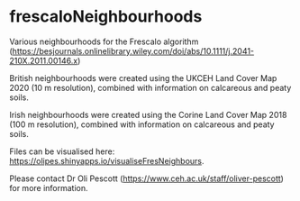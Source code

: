 # frescaloNeighbourhoods
Various neighbourhoods for the Frescalo algorithm (https://besjournals.onlinelibrary.wiley.com/doi/abs/10.1111/j.2041-210X.2011.00146.x)

British neighbourhoods were created using the UKCEH Land Cover Map 2020 (10 m resolution), combined with information on calcareous and peaty
soils.

Irish neighbourhoods were created using the Corine Land Cover Map 2018 (100 m resolution), combined with information on calcareous and peaty
soils.

Files can be visualised here: https://olipes.shinyapps.io/visualiseFresNeighbours.

Please contact Dr Oli Pescott (https://www.ceh.ac.uk/staff/oliver-pescott) for more information.
